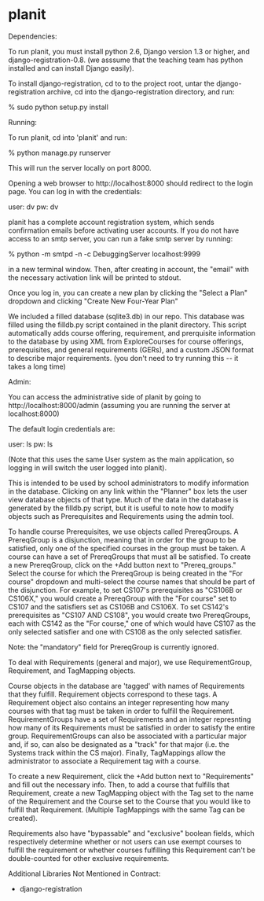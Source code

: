 planit
======

Dependencies:

To run planit, you must install python 2.6, Django version 1.3 or higher, and django-registration-0.8.
(we asssume that the teaching team has python installed and can install Django easily).

To install django-registration, cd to to the project root, untar the django-registration archive, cd into the django-registration directory, and run:

% sudo python setup.py install



Running:

To run planit, cd into 'planit' and run:

% python manage.py runserver

This will run the server locally on port 8000.

Opening a web browser to http://localhost:8000 should redirect to the login page. You can log in with the credentials:

user: dv
pw: dv

planit has a complete account registration system, which sends confirmation emails before activating user accounts. If you do not have access to an smtp server, you can run a fake smtp server by running:

% python -m smtpd -n -c DebuggingServer localhost:9999

in a new terminal window. Then, after creating in account, the "email" with the necessary activation link will be printed to stdout.

Once you log in, you can create a new plan by clicking the "Select a Plan" dropdown and clicking "Create New Four-Year Plan"

We included a filled database (sqlite3.db) in our repo. This database was filled using the filldb.py script contained in the planit directory. This script automatically adds course offering, requirement, and prerquisite information to the database by using XML from ExploreCourses for course offerings, prerequisites, and general requirements (GERs), and a custom JSON format to describe major requirements. (you don't need to try running this -- it takes a long time)
 


Admin:

You can access the administrative side of planit by going to http://localhost:8000/admin (assuming you are running the server at localhost:8000)

The default login credentials are:

user: ls
pw: ls

(Note that this uses the same User system as the main application, so logging in will switch the user logged into planit).

This is intended to be used by school administrators to modify information in the database. Clicking on any link within the "Planner" box lets the user view database objects of that type. Much of the data in the database is generated by the filldb.py script, but it is useful to note how to modify objects such as Prerequisites and Requirements using the admin tool.

To handle course Prerequisites, we use objects called PrereqGroups. A PrereqGroup is a disjunction, meaning that in order for the group to be satisfied, only one of the specified courses in the group must be taken. A course can have a set of PrereqGroups that must all be satisfied. To create a new PrereqGroup, click on the +Add button next to "Prereq_groups." Select the course for which the PrereqGroup is being created in the "For course" dropdown and multi-select the course names that should be part of the disjunction. For example, to set CS107's prerequisites as "CS106B or CS106X," you would create a PrereqGroup with the "For course" set to CS107 and the satisfiers set as CS106B and CS106X. To set CS142's prerequisites as "CS107 AND CS108", you would create two PrereqGroups, each with CS142 as the "For course," one of which would have CS107 as the only selected satisfier and one with CS108 as the only selected satisfier.

Note: the "mandatory" field for PrereqGroup is currently ignored.


To deal with Requirements (general and major), we use RequirementGroup, Requirement, and TagMapping objects.

Course objects in the database are 'tagged' with names of Requirements that they fulfill. Requirement objects correspond to these tags. A Requirement object also contains an integer representing how many courses with that tag must be taken in order to fulfill the Requirement. RequirementGroups have a set of Requirements and an integer represnting how many of its Requirements must be satisfied in order to satisfy the entire group. RequirementGroups can also be associated with a particular major and, if so, can also be designated as a "track" for that major (i.e. the Systems track within the CS major). Finally, TagMappings allow the administrator to associate a Requirement tag with a course.

To create a new Requirement, click the +Add button next to "Requirements" and fill out the necessary info. Then, to add a course that fulfills that Requirement, create a new TagMapping object with the Tag set to the name of the Requirement and the Course set to the Course that you would like to fulfill that Requirement. (Multiple TagMappings with the same Tag can be created).

Requirements also have "bypassable" and "exclusive" boolean fields, which respectively determine whether or not users can use exempt courses to fulfill the requirement or whether courses fulfilling this Requirement can't be double-counted for other exclusive requirements.




Additional Libraries Not Mentioned in Contract:

- django-registration

